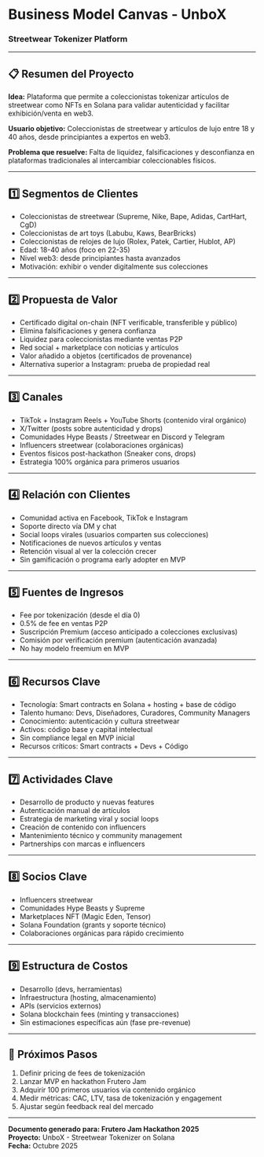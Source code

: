 
# Business Model Canvas - UnboX
### Streetwear Tokenizer Platform

---

## 📋 Resumen del Proyecto

**Idea:** Plataforma que permite a coleccionistas tokenizar artículos de streetwear como NFTs en Solana para validar autenticidad y facilitar exhibición/venta en web3.

**Usuario objetivo:** Coleccionistas de streetwear y artículos de lujo entre 18 y 40 años, desde principiantes a expertos en web3.

**Problema que resuelve:** Falta de liquidez, falsificaciones y desconfianza en plataformas tradicionales al intercambiar coleccionables físicos.

---

## 1️⃣ Segmentos de Clientes
- Coleccionistas de streetwear (Supreme, Nike, Bape, Adidas, CartHart, CgD)
- Coleccionistas de art toys (Labubu, Kaws, BearBricks)
- Coleccionistas de relojes de lujo (Rolex, Patek, Cartier, Hublot, AP)
- Edad: 18-40 años (foco en 22-35)
- Nivel web3: desde principiantes hasta avanzados
- Motivación: exhibir o vender digitalmente sus colecciones

---

## 2️⃣ Propuesta de Valor
- Certificado digital on-chain (NFT verificable, transferible y público)
- Elimina falsificaciones y genera confianza
- Liquidez para coleccionistas mediante ventas P2P
- Red social + marketplace con noticias y artículos
- Valor añadido a objetos (certificados de provenance)
- Alternativa superior a Instagram: prueba de propiedad real

---

## 3️⃣ Canales
- TikTok + Instagram Reels + YouTube Shorts (contenido viral orgánico)
- X/Twitter (posts sobre autenticidad y drops)
- Comunidades Hype Beasts / Streetwear en Discord y Telegram
- Influencers streetwear (colaboraciones orgánicas)
- Eventos físicos post-hackathon (Sneaker cons, drops)
- Estrategia 100% orgánica para primeros usuarios

---

## 4️⃣ Relación con Clientes
- Comunidad activa en Facebook, TikTok e Instagram
- Soporte directo vía DM y chat
- Social loops virales (usuarios comparten sus colecciones)
- Notificaciones de nuevos artículos y ventas
- Retención visual al ver la colección crecer
- Sin gamificación o programa early adopter en MVP

---

## 5️⃣ Fuentes de Ingresos
- Fee por tokenización (desde el día 0)
- 0.5% de fee en ventas P2P
- Suscripción Premium (acceso anticipado a colecciones exclusivas)
- Comisión por verificación premium (autenticación avanzada)
- No hay modelo freemium en MVP

---

## 6️⃣ Recursos Clave
- Tecnología: Smart contracts en Solana + hosting + base de código
- Talento humano: Devs, Diseñadores, Curadores, Community Managers
- Conocimiento: autenticación y cultura streetwear
- Activos: código base y capital intelectual
- Sin compliance legal en MVP inicial
- Recursos críticos: Smart contracts + Devs + Código

---

## 7️⃣ Actividades Clave
- Desarrollo de producto y nuevas features
- Autenticación manual de artículos
- Estrategia de marketing viral y social loops
- Creación de contenido con influencers
- Mantenimiento técnico y community management
- Partnerships con marcas e influencers

---

## 8️⃣ Socios Clave
- Influencers streetwear
- Comunidades Hype Beasts y Supreme
- Marketplaces NFT (Magic Eden, Tensor)
- Solana Foundation (grants y soporte técnico)
- Colaboraciones orgánicas para rápido crecimiento

---

## 9️⃣ Estructura de Costos
- Desarrollo (devs, herramientas)
- Infraestructura (hosting, almacenamiento)
- APIs (servicios externos)
- Solana blockchain fees (minting y transacciones)
- Sin estimaciones específicas aún (fase pre-revenue)

---

## 🚀 Próximos Pasos
1. Definir pricing de fees de tokenización
2. Lanzar MVP en hackathon Frutero Jam
3. Adquirir 100 primeros usuarios vía contenido orgánico
4. Medir métricas: CAC, LTV, tasa de tokenización y engagement
5. Ajustar según feedback real del mercado

---

**Documento generado para: Frutero Jam Hackathon 2025**  
**Proyecto:** UnboX - Streetwear Tokenizer on Solana  
**Fecha:** Octubre 2025  
